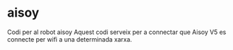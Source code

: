 # aisoy
Codi per al robot aisoy
Aquest codi serveix per a connectar que Aisoy V5 es connecte per wifi a una determinada xarxa.
